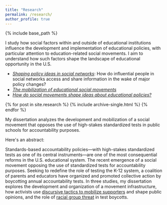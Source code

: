 ```yaml
---
title: "Research"
permalink: /research/
author_profile: true
---
```


{% include base_path %}

I study how social factors within and outside of educational institutions influence the development and implementation of educational policies, with particular attention to education-related social movements. I aim to understand how such factors shape the landscape of educational opportunity in the U.S.

  - [_Shaping policy ideas in social networks_](https://ramorel.github.io/publication/access_activation_and_influence): How do influential people in social networks access and share information in the wake of major policy changes? 
  - [_The mobilization of educational social movements_](https://ramorel.github.io/research/dissertation/)
  - [_How do social movements shape ideas about educational policies?_](https://ramorel.github.io/research/dissertation/)

{% for post in site.research %}
  {% include archive-single.html %}
{% endfor %}

My dissertation analyzes the development and mobilization of a social movement that opposes the use of high-stakes standardized tests in public schools for accountability purposes.

Here's an abstract:

Standards-based accountability policies—with high-stakes standardized tests as one of its central instruments—are one of the most consequential reforms in the U.S. educational system. The recent emergence of a social movement opposing the use of standardized tests for accountability purposes. Seeking to redefine the role of testing the K-12 system, a coalition of parents and educators have organized and promoted collective action by boycotting annual accountability tests. In three studies, my dissertation explores the development and organization of a movement infrastructure, how activists use [discursive tactics to mobilize supporters](https://ramorel.github.io/files/study2_working_paper.pdf) and shape public opinions, and the role of [racial group threat](https://ramorel.github.io/files/study3_working_paper.pdf) in test boycotts.